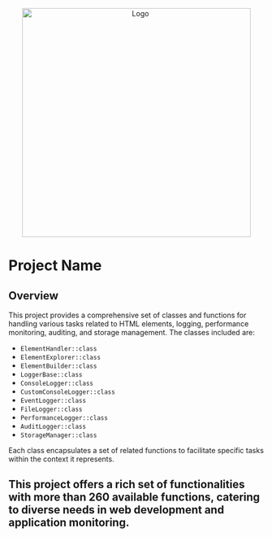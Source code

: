 <p align="center">
  <img src="https://raw.githubusercontent.com/daniseifeddine/Ds-Validator-Toolkit/main/media/logo.png" alt="Logo" width="450">
</p>

# Project Name

## Overview

This project provides a comprehensive set of classes and functions for handling various tasks related to HTML elements, logging, performance monitoring, auditing, and storage management. The classes included are:

- `ElementHandler::class`
- `ElementExplorer::class`
- `ElementBuilder::class`
- `LoggerBase::class`
- `ConsoleLogger::class`
- `CustomConsoleLogger::class`
- `EventLogger::class`
- `FileLogger::class`
- `PerformanceLogger::class`
- `AuditLogger::class`
- `StorageManager::class`

Each class encapsulates a set of related functions to facilitate specific tasks within the context it represents.

## This project offers a rich set of functionalities with more than 260 available functions, catering to diverse needs in web development and application monitoring.
